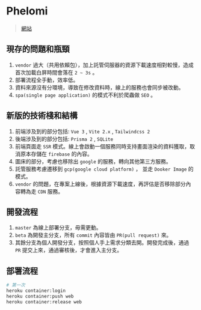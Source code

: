 # Phelomi
> [網站](https://starrysky.family/)

## 現存的問題和瓶頸
1. `vendor` 過大（共用依賴包），加上託管伺服器的資源下載速度相對較慢，造成首次加載白屏時間會落在 `2 ~ 3s` 。
2. 部署流程全手動，效率低。
3. 資料來源沒有分環境，導致在修改資料時，線上的服務也會同步被改動。
4. `spa(single page application)` 的模式不利於爬蟲做 `SEO` 。

## 新版的技術棧和結構
1. 前端涉及到的部分包括: `Vue 3` , `Vite 2.x` , `Tailwindcss 2`
2. 後端涉及到的部分包括: `Prisma 2` , `SQLite`
3. 前端頁面走 `SSR` 模式。線上會啟動一個服務同時支持畫面渲染的資料獲取，取消原本存儲在 `firebase` 的內容。
4. 圖床的部分，考慮也移除出 `google` 的服務，轉向其他第三方服務。
5. 託管服務考慮遷移到 `gcp(google cloud platform)` ， 並走 `Dooker Image` 的模式。
6. `vendor` 的問題，在專案上線後，根據資源下載速度，再評估是否移除部分內容轉為走 `CDN` 服務。

## 開發流程
1. `master` 為線上部署分支，毋需更動。
2. `beta` 為開發主分支，所有 `commit` 內容皆由 `PR(pull request)` 來。
3. 其餘分支為個人開發分支，按照個人手上需求分類去開。開發完成後，通過 `PR` 提交上來，通過審核後，才會進入主分支。

## 部署流程
```sh
# 第一次
heroku container:login
heroku container:push web
heroku container:release web
```


